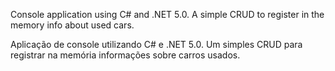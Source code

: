 Console application using C# and .NET 5.0. A simple CRUD to register in the memory info about used cars.

Aplicação de console utilizando C# e .NET 5.0. Um simples CRUD para registrar na memória informações sobre carros usados.